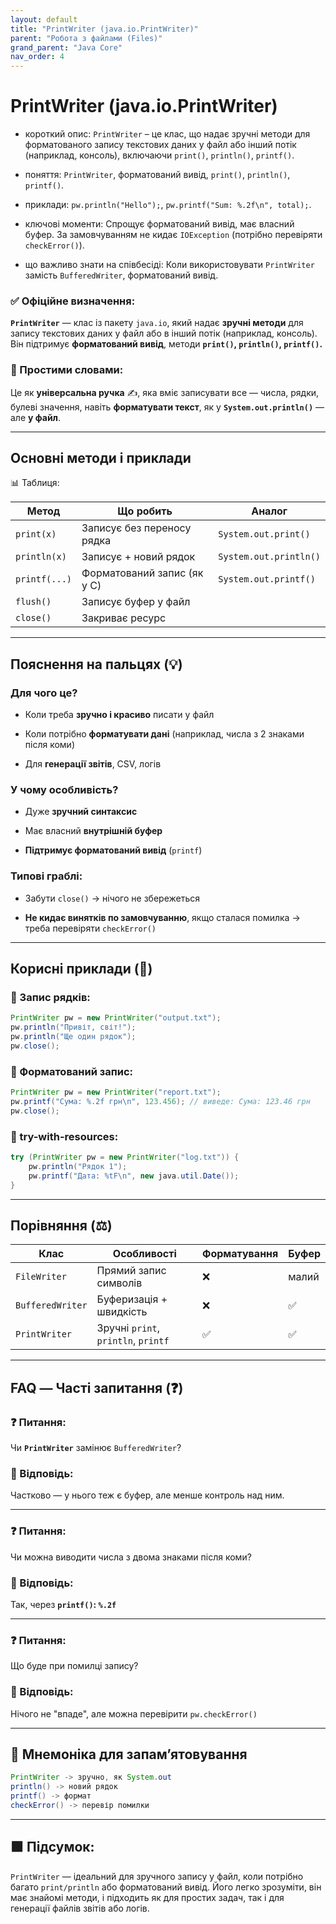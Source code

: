 ```yaml
---
layout: default
title: "PrintWriter (java.io.PrintWriter)"
parent: "Робота з файлами (Files)"
grand_parent: "Java Core"
nav_order: 4
---
```


# PrintWriter (java.io.PrintWriter)

* короткий опис: `PrintWriter` – це клас, що надає зручні методи для форматованого запису текстових даних у файл або інший потік (наприклад, консоль), включаючи `print()`, `println()`, `printf()`.

* поняття: `PrintWriter`, форматований вивід, `print()`, `println()`, `printf()`.

* приклади: `pw.println("Hello");`, `pw.printf("Sum: %.2f\n", total);`.

* ключові моменти: Спрощує форматований вивід, має власний буфер. За замовчуванням не кидає `IOException` (потрібно перевіряти `checkError()`).

* що важливо знати на співбесіді: Коли використовувати `PrintWriter` замість `BufferedWriter`, форматований вивід.

### **✅ Офіційне визначення:**  

**`PrintWriter`** — клас із пакету `java.io`, який надає **зручні методи** для запису текстових даних у файл або в інший потік (наприклад, консоль). Він підтримує **форматований вивід**, методи **`print()`, `println()`, `printf()`.**

### **🧠 Простими словами:**

Це як **універсальна ручка** ✍️, яка вміє записувати все — числа, рядки, булеві значення, навіть **форматувати текст**, як у **`System.out.println()`** — але **у файл**.

---

## **Основні методи і приклади**

📊 Таблиця:

| Метод | Що робить | Аналог |
| ----- | ----- | ----- |
| `print(x)` | Записує без переносу рядка | `System.out.print()` |
| `println(x)` | Записує \+ новий рядок | `System.out.println()` |
| `printf(...)` | Форматований запис (як у C) | `System.out.printf()` |
| `flush()` | Записує буфер у файл |  |
| `close()` | Закриває ресурс |  |

---

## **Пояснення на пальцях (💡)**

### **Для чого це?**

* Коли треба **зручно і красиво** писати у файл

* Коли потрібно **форматувати дані** (наприклад, числа з 2 знаками після коми)

* Для **генерації звітів**, CSV, логів

### **У чому особливість?**

* Дуже **зручний синтаксис**

* Має власний **внутрішній буфер**

* **Підтримує форматований вивід** (`printf`)

### **Типові граблі:**

* Забути `close()` -> нічого не збережеться

* **Не кидає винятків по замовчуванню**, якщо сталася помилка -> треба перевіряти `checkError()`

---

## **Корисні приклади (🧪)**

### **🔹 Запис рядків:**

```java
PrintWriter pw = new PrintWriter("output.txt");
pw.println("Привіт, світ!");
pw.println("Ще один рядок");
pw.close();
```

### **🔹 Форматований запис:**

```java
PrintWriter pw = new PrintWriter("report.txt");
pw.printf("Сума: %.2f грн\n", 123.456); // виведе: Сума: 123.46 грн
pw.close();
```

### **🔹 try-with-resources:**

```java
try (PrintWriter pw = new PrintWriter("log.txt")) {
    pw.println("Рядок 1");
    pw.printf("Дата: %tF\n", new java.util.Date());
}
```

---

## **Порівняння (⚖️)**

| Клас | Особливості | Форматування | Буфер |
| ----- | ----- | ----- | ----- |
| `FileWriter` | Прямий запис символів | ❌ | малий |
| `BufferedWriter` | Буферизація \+ швидкість | ❌ | ✅ |
| `PrintWriter` | Зручні `print`, `println`, `printf` | ✅ | ✅ |

---

## **FAQ — Часті запитання (❓)**

### **❓ Питання:**

 Чи **`PrintWriter`** замінює `BufferedWriter`?  

### **💬 Відповідь:**

 Частково — у нього теж є буфер, але менше контроль над ним.

---

### **❓ Питання:**

 Чи можна виводити числа з двома знаками після коми?  

### **💬 Відповідь:**

 Так, через **`printf()`: `%.2f`**

---

### **❓ Питання:**

 Що буде при помилці запису?  

### **💬 Відповідь:**

 Нічого не "впаде", але можна перевірити `pw.checkError()`

---

## **🧠 Мнемоніка для запам’ятовування**

```java
PrintWriter -> зручно, як System.out
println() -> новий рядок
printf() -> формат
checkError() -> перевір помилки
```

---

## **🟩 Підсумок:**

`PrintWriter` — ідеальний для зручного запису у файл, коли потрібно багато `print/println` або форматований вивід. Його легко зрозуміти, він має знайомі методи, і підходить як для простих задач, так і для генерації файлів звітів або логів.
